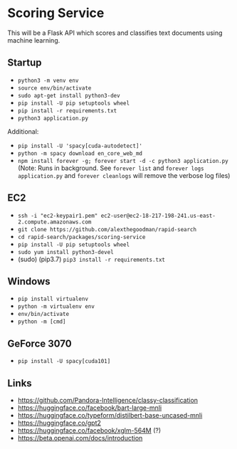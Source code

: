 # Scoring Service

This will be a Flask API which scores and classifies text documents using machine learning.

## Startup

- `python3 -m venv env`
- `source env/bin/activate`
- `sudo apt-get install python3-dev`
- `pip install -U pip setuptools wheel`
- `pip install -r requirements.txt`
- `python3 application.py`

Additional:

- `pip install -U 'spacy[cuda-autodetect]'`
- `python -m spacy download en_core_web_md`
- `npm install forever -g; forever start -d -c python3 application.py` 
(Note: Runs in background. See `forever list` and `forever logs application.py` and `forever cleanlogs` will remove the verbose log files)

## EC2

- `ssh -i "ec2-keypair1.pem" ec2-user@ec2-18-217-198-241.us-east-2.compute.amazonaws.com`
- `git clone https://github.com/alexthegoodman/rapid-search`
- `cd rapid-search/packages/scoring-service`
- `pip install -U pip setuptools wheel`
- `sudo yum install python3-devel`
- (sudo) (pip3.7) `pip3 install -r requirements.txt`

## Windows

- `pip install virtualenv`
- `python -m virtualenv env`
- `env/bin/activate`
- `python -m [cmd]`

## GeForce 3070

- `pip install -U spacy[cuda101]`

## Links

- https://github.com/Pandora-Intelligence/classy-classification
- https://huggingface.co/facebook/bart-large-mnli
- https://huggingface.co/typeform/distilbert-base-uncased-mnli
- https://huggingface.co/gpt2
- https://huggingface.co/facebook/xglm-564M (?)
- https://beta.openai.com/docs/introduction
